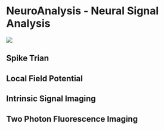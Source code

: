 # NeuroAnalysis - Neural Signal Analysis
[![][travis-img]][travis-url]

[travis-img]: https://travis-ci.com/Experica/NeuroAnalysis.jl.svg?branch=master
[travis-url]: https://travis-ci.com/Experica/NeuroAnalysis.jl

## Spike Trian

## Local Field Potential

## Intrinsic Signal Imaging

## Two Photon Fluorescence Imaging
